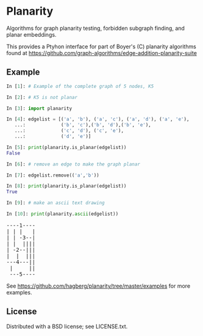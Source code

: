 # Planarity
Algorithms for graph planarity testing, forbidden subgraph finding, and planar embeddings.

This provides a Ptyhon interface for part of Boyer's (C) planarity algorithms found at <https://github.com/graph-algorithms/edge-addition-planarity-suite>

## Example

```python
In [1]: # Example of the complete graph of 5 nodes, K5

In [2]: # K5 is not planar

In [3]: import planarity

In [4]: edgelist = [('a', 'b'), ('a', 'c'), ('a', 'd'), ('a', 'e'),
   ...:             ('b', 'c'),('b', 'd'),('b', 'e'),
   ...:             ('c', 'd'), ('c', 'e'),
   ...:             ('d', 'e')]

In [5]: print(planarity.is_planar(edgelist))
False

In [6]: # remove an edge to make the graph planar

In [7]: edgelist.remove(('a','b'))

In [8]: print(planarity.is_planar(edgelist))
True

In [9]: # make an ascii text drawing

In [10]: print(planarity.ascii(edgelist))
```

<pre>
----1----
| | |   |
| | -3--|
| |  ||||
| -2--|||
|  |  |||
---4---||
 |     ||
 ---5----
</pre>

See <https://github.com/hagberg/planarity/tree/master/examples> for more examples.



## License
Distributed with a BSD license; see LICENSE.txt.
